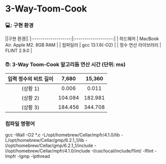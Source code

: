# 3-Way-Toom-Cook

### 💻: 구현 환경
||구현 환경||
|:-------------------:|:-------------------:|
| 하드웨어  | MacBook Air. Apple M2. 8GB RAM  | 
| 컴파일러 | gcc 13.1.6(-O2) |
| 정수 연산 라이브러리 | FLINT 2.9.0 |

### ⏰: 3-Way Toom-Cook 알고리듬 연산 시간 (단위: ms)
| 입력 정수의 비트 길이  | 7,680 | 15,360 |
|:-------------------:|:--------:|:--------:|
| (상황 1) | 0.006 | 0.011 |
| (상황 2) | 104.084 | 182.981 |
| (상황 3) | 184.456 | 344.708 |

### 컴파일 명령어
gcc -Wall -O2 *.c -L/opt/homebrew/Cellar/mpfr/4.1.0/lib -L/opt/homebrew/Cellar/gmp/6.2.1_1/lib -I/opt/homebrew/Cellar/gmp/6.2.1_1/include -I/opt/homebrew/Cellar/mpfr/4.1.0/include -I/usr/local/include/flint/ -lflint -lmpfr -lgmp -lpthread
